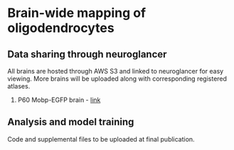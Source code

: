 # Brain-wide mapping of oligodendrocytes

## Data sharing through neuroglancer
All brains are hosted through AWS S3 and linked to neuroglancer for easy viewing. More brains will be uploaded along with corresponding registered atlases. 
1. P60 Mobp-EGFP brain - [link](https://neuroglancer-demo.appspot.com/#!%7B%22dimensions%22:%7B%22x%22:%5B0.000001152035240378141%2C%22m%22%5D%2C%22y%22:%5B0.000001152035240378141%2C%22m%22%5D%2C%22z%22:%5B0.000005%2C%22m%22%5D%7D%2C%22position%22:%5B5178.75830078125%2C5399.13671875%2C-1108.5%5D%2C%22crossSectionScale%22:3.320116922736549%2C%22projectionScale%22:16384%2C%22layers%22:%5B%7B%22type%22:%22image%22%2C%22source%22:%7B%22url%22:%22n5://https://xu-bergles-oligo-maps.s3.amazonaws.com/M260_MoE_P60/setup0/timepoint0/%22%2C%22transform%22:%7B%22matrix%22:%5B%5B1%2C0%2C0%2C0%5D%2C%5B0%2C1%2C0%2C0%5D%2C%5B0%2C0%2C-1%2C0%5D%5D%2C%22outputDimensions%22:%7B%22x%22:%5B0.000001152035240378141%2C%22m%22%5D%2C%22y%22:%5B0.000001152035240378141%2C%22m%22%5D%2C%22z%22:%5B0.000005%2C%22m%22%5D%7D%7D%7D%2C%22tab%22:%22source%22%2C%22shaderControls%22:%7B%22normalized%22:%7B%22range%22:%5B0%2C1102%5D%7D%7D%2C%22name%22:%22timepoint0%22%7D%5D%2C%22selectedLayer%22:%7B%22size%22:309%2C%22visible%22:true%2C%22layer%22:%22timepoint0%22%7D%2C%22layout%22:%22xy%22%7D)

## Analysis and model training
Code and supplemental files to be uploaded at final publication.

            
            
